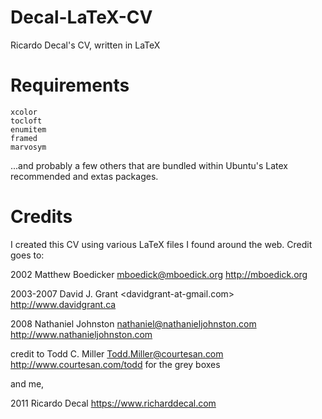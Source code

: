 # Decal-LaTeX-CV
Ricardo Decal's CV, written in LaTeX

# Requirements
```
xcolor
tocloft
enumitem
framed
mar­vosym
```

...and probably a few others that are bundled within Ubuntu's Latex recommended and extas packages.

# Credits
I created this CV using various LaTeX files I found around the web. Credit goes to:

2002 Matthew Boedicker <mboedick@mboedick.org> http://mboedick.org

2003-2007 David J. Grant <davidgrant-at-gmail.com> http://www.davidgrant.ca

2008 Nathaniel Johnston <nathaniel@nathanieljohnston.com> http://www.nathanieljohnston.com

credit to Todd C. Miller <Todd.Miller@courtesan.com> http://www.courtesan.com/todd for the grey boxes

and me, 

2011 Ricardo Decal https://www.richarddecal.com
